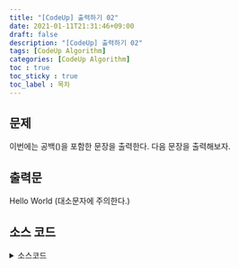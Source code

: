 ```yaml
---
title: "[CodeUp] 출력하기 02"
date: 2021-01-11T21:31:46+09:00
draft: false
description: "[CodeUp] 출력하기 02"
tags: [CodeUp Algorithm]
categories: [CodeUp Algorithm]
toc : true
toc_sticky : true
toc_label : 목차
---
```

## 문제
이번에는 공백()을 포함한 문장을 출력한다.
다음 문장을 출력해보자.


## 출력문
Hello World
(대소문자에 주의한다.)


## 소스 코드

<details>
<summary>소스코드</summary>
<div markdown="1">

```java
public class Main{
 
    public static void main(String[] args){
 
        System.out.println("Hello World");
    }
}


```
</div>
</details>